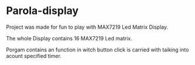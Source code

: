 # Parola-display
Project was made for fun to play with MAX7219 Led Matrix Display.

The whole Display contains 16 MAX7219 Led matrix. 

Porgam contains an function in witch button click is carried with taiking into acount specified timer. 
